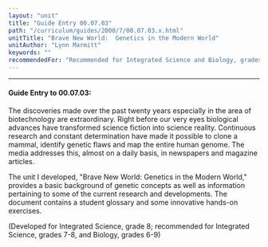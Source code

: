 ```yaml
---
layout: "unit"
title: "Guide Entry 00.07.03"
path: "/curriculum/guides/2000/7/00.07.03.x.html"
unitTitle: "Brave New World:  Genetics in the Modern World"
unitAuthor: "Lynn Marmitt"
keywords: ""
recommendedFor: "Recommended for Integrated Science and Biology, grades 6-9."
---
```

<body>
<hr/>
<h4>
Guide Entry to 00.07.03:
</h4>
The discoveries made over the past twenty years especially in the area of biotechnology are extraordinary.   Right before our very eyes biological advances have transformed science fiction into science reality.  Continuous research and constant determination have made it possible to clone a mammal, identify genetic flaws and map the entire human genome.  The media addresses this, almost on a daily basis, in newspapers and magazine articles.
<p>
The unit I developed, "Brave New World: Genetics in the Modern World," provides a basic background of genetic concepts as well as information pertaining to some of the current research and developments.  The document contains a student glossary and some innovative hands-on exercises.
</p>
<p>
(Developed for Integrated Science, grade 8; recommended for Integrated Science, grades 7-8, and Biology, grades 6-9)
</p>
</body>
